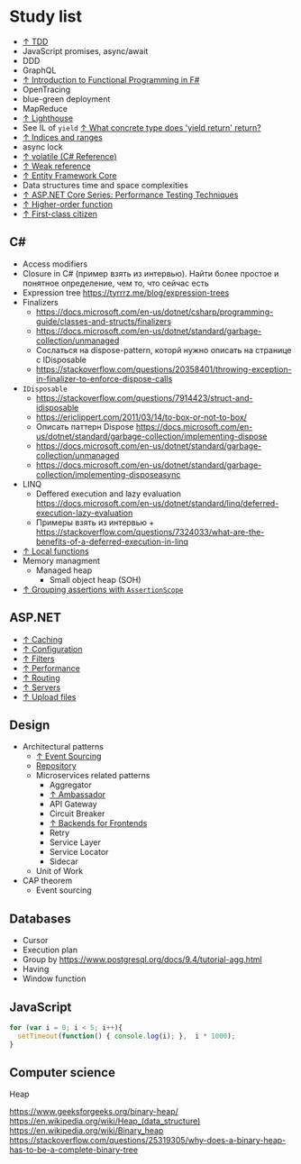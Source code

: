 # Study list

- [↑ TDD](https://www.youtube.com/watch?v=a7BvGBT0gFw)
- JavaScript promises, async/await
- DDD
- GraphQL
- [↑ Introduction to Functional Programming in F#](https://docs.microsoft.com/en-us/dotnet/fsharp/introduction-to-functional-programming/)
- OpenTracing
- blue-green deployment
- MapReduce
- [↑ Lighthouse](https://developers.google.com/web/tools/lighthouse)
- See IL of `yield` [↑ What concrete type does 'yield return' return?](https://stackoverflow.com/questions/3454395/what-concrete-type-does-yield-return-return)
- [↑ Indices and ranges](https://docs.microsoft.com/en-us/dotnet/csharp/whats-new/csharp-8#indices-and-ranges)
- async lock
- [↑ volatile (C# Reference)](https://docs.microsoft.com/en-us/dotnet/csharp/language-reference/keywords/volatile)
- [↑ Weak reference](https://docs.microsoft.com/en-us/dotnet/api/system.weakreference?view=netcore-3.1)
- [↑ Entity Framework Core](https://docs.microsoft.com/en-us/ef/core/)
- Data structures time and space complexities
- [↑ ASP.NET Core Series: Performance Testing Techniques](https://www.youtube.com/watch?v=jn54CjePzs0)
- [↑ Higher-order function](https://en.wikipedia.org/wiki/Higher-order_function)
- [↑ First-class citizen](https://en.wikipedia.org/wiki/First-class_citizen)

## C#

- Access modifiers
- Closure in C# (пример взять из интервью). Найти более простое и понятное определение, чем то, что сейчас есть
- Expression tree https://tyrrrz.me/blog/expression-trees
- Finalizers
  - https://docs.microsoft.com/en-us/dotnet/csharp/programming-guide/classes-and-structs/finalizers
  - https://docs.microsoft.com/en-us/dotnet/standard/garbage-collection/unmanaged
  - Сослаться на dispose-pattern, которй нужно описать на странице с IDisposable
  - https://stackoverflow.com/questions/20358401/throwing-exception-in-finalizer-to-enforce-dispose-calls
- `IDisposable`
  - https://stackoverflow.com/questions/7914423/struct-and-idisposable
  - https://ericlippert.com/2011/03/14/to-box-or-not-to-box/
  - Описать паттерн Dispose https://docs.microsoft.com/en-us/dotnet/standard/garbage-collection/implementing-dispose
  - https://docs.microsoft.com/en-us/dotnet/standard/garbage-collection/unmanaged
  - https://docs.microsoft.com/en-us/dotnet/standard/garbage-collection/implementing-disposeasync
- LINQ
  - Deffered execution and lazy evaluation https://docs.microsoft.com/en-us/dotnet/standard/linq/deferred-execution-lazy-evaluation
  - Примеры взять из интервью + https://stackoverflow.com/questions/7324033/what-are-the-benefits-of-a-deferred-execution-in-linq
- [↑ Local functions](https://docs.microsoft.com/en-us/dotnet/csharp/programming-guide/classes-and-structs/local-functions)
- Memory managment
  - Managed heap
    - Small object heap (SOH)
- [↑ Grouping assertions with `AssertionScope`](https://ardalis.com/grouping-assertions-in-tests/)

## ASP.NET

- [↑ Caching](https://docs.microsoft.com/en-us/aspnet/core/performance/performance-best-practices)
- [↑ Configuration](https://docs.microsoft.com/en-us/aspnet/core/fundamentals/configuration)
- [↑ Filters](https://docs.microsoft.com/en-us/aspnet/core/mvc/controllers/filters)
- [↑ Performance](https://docs.microsoft.com/en-us/aspnet/core/performance/performance-best-practices)
- [↑ Routing](https://docs.microsoft.com/en-us/aspnet/core/fundamentals/routing)
- [↑ Servers](https://docs.microsoft.com/en-us/aspnet/core/fundamentals/servers)
- [↑ Upload files](https://docs.microsoft.com/en-us/aspnet/core/mvc/models/file-uploads)

## Design

- Architectural patterns
  - [↑ Event Sourcing](https://docs.microsoft.com/en-us/azure/architecture/patterns/event-sourcing)
  - [Repository](https://docs.microsoft.com/en-us/aspnet/mvc/overview/older-versions/getting-started-with-ef-5-using-mvc-4/implementing-the-repository-and-unit-of-work-patterns-in-an-asp-net-mvc-application)
  - Microservices related patterns
    - Aggregator
    - [↑ Ambassador](https://docs.microsoft.com/en-us/azure/architecture/patterns/ambassador)
    - API Gateway
    - Circuit Breaker
    - [↑ Backends for Frontends](https://microservices.io/patterns/apigateway.html)
    - Retry
    - Service Layer
    - Service Locator
    - Sidecar
  - Unit of Work
- CAP theorem
  - Event sourcing

## Databases

- Cursor
- Execution plan
- Group by https://www.postgresql.org/docs/9.4/tutorial-agg.html
- Having
- Window function

## JavaScript

```js
for (var i = 0; i < 5; i++){
  setTimeout(function() { console.log(i); },  i * 1000);
}
```

## Computer science

Heap

https://www.geeksforgeeks.org/binary-heap/
https://en.wikipedia.org/wiki/Heap_(data_structure)
https://en.wikipedia.org/wiki/Binary_heap
https://stackoverflow.com/questions/25319305/why-does-a-binary-heap-has-to-be-a-complete-binary-tree
